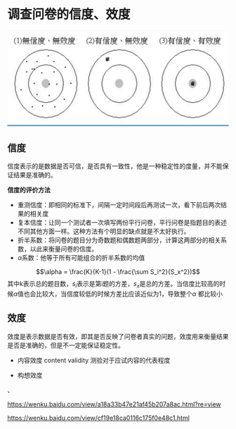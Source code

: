 # 调查问卷的信度、效度
![-w692](/media/16114082700740.jpg)


## 信度

信度表示的是数据是否可信，是否具有一致性，他是一种稳定性的度量，并不能保证结果是准确的。

**信度的评价方法**

* 重测信度：即相同的标准下，间隔一定时间段后再测试一次，看下前后两次结果的相关度
* 复本信度：让同一个测试者一次填写两份平行问卷，平行问卷是指题目的表述不同其他方面一样。这种方法有个明显的缺点就是不太好执行。
* 折半系数：将问卷的题目分为奇数题和偶数题两部分，计算这两部分的相关系数，以此来衡量问卷的信度。
* $\alpha$系数：他等于所有可能组合的折半系数的均值

$$\alpha = \frac{K}{K-1}(1 - \frac{\sum S_i^2}{S_x^2})$$
其中k表示总的题目数，$s_i$表示是第i题的方差，$s_x$是总的方差。当信度比较高的时候$\alpha$值也会比较大，当信度较低的时候方差比应该近似为1，导致整个$\alpha$ 都比较小

## 效度
效度是表示数据是否有效，即其是否反映了问卷者真实的问题，效度用来衡量结果是否是准确的，但是不一定能保证稳定性。

* 内容效度 content validity
测验对于应试内容的代表程度

* 构想效度 

、




https://wenku.baidu.com/view/a18a33b47e21af45b207a8ac.html?re=view

https://wenku.baidu.com/view/cf19e18ca0116c175f0e48c1.html


